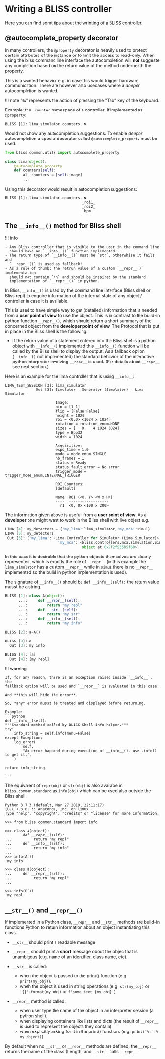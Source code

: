 # Writing a BLISS controller

Here you can find somt tips about the wrinting of a BLISS controller.

## @autocomplete_property decorator

In many controllers, the `@property` decorator is heavily used to protect certain
attributes of the instance or to limit the access to read-only. When using the
bliss command line interface the autocompletion will **not** suggeste any
completion based on the return value of the method underneath the property.

This is a wanted behavior e.g. in case this would trigger hardware
communication. There are however also usecases where a *deeper* autocompletion
is wanted.

!!! note
     "↹" represents the action of pressing the "Tab" key of the keyboard.

Example: the `.counter` namespace of a controller. If implemented as
`@property`:
```
BLISS [1]: lima_simulator.counters. ↹
```

Would not show any autocompletion suggestions. To enable *deeper* autocompletion
a special decorator called `@autocomplete_property` must be used.
```python
from bliss.common.utils import autocomplete_property

class Lima(object):
    @autocomplete_property
    def counters(self):
        all_counters = [self.image]
        ...
```

Using this decorator would result in autocompletion suggestions:
```
BLISS [1]: lima_simulator.counters. ↹
                                   _roi1_
                                   _roi2_
                                   _bpm_
```

## The `__info__()` method for Bliss shell

!!! info

    - Any Bliss controller that is visible to the user in the command line
      should have an `__info__()` function implemented!
    - The return type of `__info__()` must be `str`, otherwhise it fails and
      `__repr__()` is used as fallback!
    - As a rule of thumb: the retrun value of a custom `__repr__()` implementation
      should not contain `\n` and should be inspired by the standard
      implementation of `__repr__()` in python.

In Bliss, `__info__()` is used by the command line interface (Bliss shell or Bliss
repl) to enquire information of the internal state of any object / controller in
case it is available.

This is used to have simple way to get (detailed) information that is needed
from a **user point of view** to use the object. This is in contrast to the
build-in python function `__repr__()`, which should return a short summary of the
concerned object from the **developer point of view**. The Protocol that is put
in place in the Bliss shell is the following:

* if the return value of a statement entered into the Bliss shel is a python
  object with `__info__()` implemented this `__info__()` function will be called
  by the Bliss shell to display the output. As a fallback option (`__info__()`
  not implemented) the standard behavior of the interactive python interpreter
  involving `__repr__` is used. (For details about `__repr__` see next section.)

Here is an example for the lima controller that is using `__info__`:
```
LIMA_TEST_SESSION [3]: lima_simulator
              Out [3]: Simulator - Generator (Simulator) - Lima Simulator
                       
                       Image:
                       bin = [1 1]
                       flip = [False False]
                       height = 1024
                       roi = <0,0> <1024 x 1024>
                       rotation = rotation_enum.NONE
                       sizes = [   0    4 1024 1024]
                       type = Bpp32
                       width = 1024
                       
                       Acquisition:
                       expo_time = 1.0
                       mode = mode_enum.SINGLE
                       nb_frames = 1
                       status = Ready
                       status_fault_error = No error
                       trigger_mode = trigger_mode_enum.INTERNAL_TRIGGER
                       
                       ROI Counters:
                       [default]
                       
                       Name  ROI (<X, Y> <W x H>)
                       ----  ------------------
                         r1  <0, 0> <100 x 200>
```

The information given above is usefull from a **user point of view**. As a
**developer** one might want to work in the Bliss shell with live object e.g.

```python
LIMA [4]: my_detectors = {'my_lima':lima_simulator,'my_mca':simu1}
LIMA [5]: my_detectors
 Out [5]: {'my_lima': <Lima Controller for Simulator (Lima Simulator)>,
                        'my_mca': <bliss.controllers.mca.simulation.SimulatedMCA
                                   object at 0x7f2f535b5f60>}
```

In this case it is desirable that the python objects themselves are clearly
represented, which is exactly the role of `__repr__` (in this example the
`lima_simulator` has a custom `__repr__` while in `simu1` there is no `__repr__`
implemented so the bulid in python implementation is used).

The signature of `__info__()` should be `def __info__(self):` the return value
musst be a string.

```python
BLISS [1]: class A(object):
      ...:     def __repr__(self):
      ...:         return "my repl"
      ...:     def __str__(self):
      ...:         return "my str"
      ...:     def __info__(self):
      ...:         return "my info"

BLISS [2]: a=A()

BLISS [3]: a
  Out [3]: my info

BLISS [4]: [a]
  Out [4]: [my repl]
```

!!! warning

    If, for any reason, there is an exception raised inside `__info__`, the
    fallback option will be used and `__repr__` is evaluated in this case.

    And **this will hide the error**.

    So, *any* error musst be treated and displayed before returning.

    Example:
    ```python
    def __info__(self):
    """Standard method called by BLISS Shell info helper."""
    try:
        info_string = self.info(menu=False)
    except Exception:
        log_error(
            self,
            "An error happend during execution of __info__(), use .info() to get it.",
        )

    return info_string

    ```

The equivalent of `repr(obj)` or `str(obj)` is also availabe in
`bliss.common.standard` as `info(obj)` which can be used also outside the Bliss
shell.

```
Python 3.7.3 (default, Mar 27 2019, 22:11:17) 
[GCC 7.3.0] :: Anaconda, Inc. on linux
Type "help", "copyright", "credits" or "license" for more information.

>>> from bliss.common.standard import info

>>> class A(object):
...     def __repr__(self):
...          return "my repl"
...     def __info__(self):
...          return "my info"
... 
>>> info(A())
'my info'

>>> class B(object):
...     def __repr__(self):
...          return "my repl"
... 

>>> info(B())
'my repl'
```

## `__str__()` and `__repr__()`

If implemented in a Python class, `__repr__` and `__str__` methods are
build-in functions Python to return information about an object instantiating this class.

* `__str__` should print a readable message
* `__repr__` should print a __short__ message obout the objec that is unambigous (e.g. name of an identifier, class name, etc).

* `__str__` is called:
    - when the object is passed to the print() function (e.g. `print(my_obj)`).
    - wheh the object is used in string operations (e.g. `str(my_obj)` or
      `'{}'.format(my_obj)` or `f'some text {my_obj}'`)
* `__repr__` method is called:
    - when user type the name of the object in an interpreter session (a python
      shell).
    - when displaying containers like lists and dicts (the result of `__repr__`
      is used to represent the objects they contain)
    - when explicitly asking for it in the print() function. (e.g. `print("%r" % my_object)`)


By default when no `__str__` or `__repr__` methods are defined, the `__repr__`
returns the name of the class (Length) and `__str__` calls `__repr__`.



